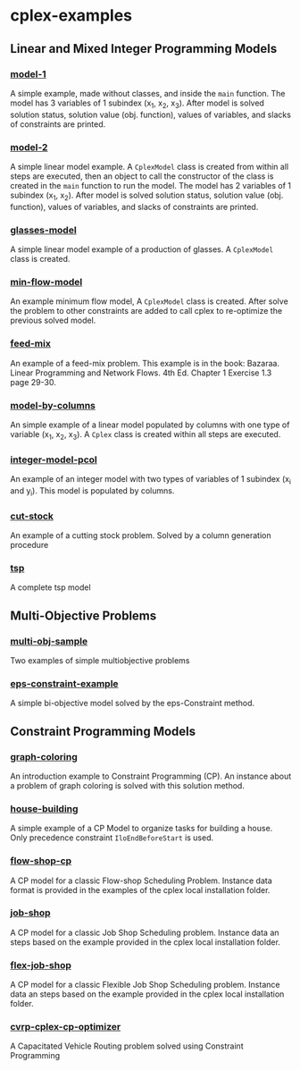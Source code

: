 # cplex-examples

## Linear and Mixed Integer Programming Models

### [model-1](https://github.com/oscaralejandro1907/cplex-examples/tree/main/model-1/Model)
A simple example, made without classes, and inside the ```main``` function. The model has 3 variables of 1 subindex (x<sub>1</sub>, x<sub>2</sub>, x<sub>3</sub>). After model is solved solution status, solution value (obj. function), values of variables, and slacks of constraints are printed.

### [model-2](https://github.com/oscaralejandro1907/cplex-examples/tree/main/model-2/Model)
A simple linear model example. A ```CplexModel``` class is created from within all steps are executed, then an object to call the constructor of the class is created in the ```main``` function to run the model. The model has 2 variables of 1 subindex (x<sub>1</sub>, x<sub>2</sub>). After model is solved solution status, solution value (obj. function), values of variables, and slacks of constraints are printed.

### [glasses-model](https://github.com/oscaralejandro1907/cplex-examples/tree/main/glasses-model/Model)
A simple linear model example of a production of glasses. A ```CplexModel``` class is created.

### [min-flow-model](https://github.com/oscaralejandro1907/cplex-examples/tree/main/min-flow-model/Model)
An example minimum flow model, A ```CplexModel``` class is created. After solve the problem to other constraints are added to call cplex to re-optimize the previous solved model. 

### [feed-mix](https://github.com/oscaralejandro1907/cplex-examples/tree/main/feed-mix/feed-mix)
An example of a feed-mix problem. This example is in the book: Bazaraa. Linear Programming and Network Flows. 4th Ed. Chapter 1 Exercise 1.3 page 29-30.

### [model-by-columns](https://github.com/oscaralejandro1907/cplex-examples/tree/main/model-by-columns/Model)
An simple example of a linear model populated by columns with one type of variable (x<sub>1</sub>, x<sub>2</sub>, x<sub>3</sub>). A ```Cplex``` class is created within all steps are executed.

### [integer-model-pcol](https://github.com/oscaralejandro1907/cplex-examples/tree/main/integer-model-pcol/Model)
An example of an integer model with two types of variables of 1 subindex (x<sub>i</sub> and y<sub>i</sub>). This model is populated by columns.

### [cut-stock](https://github.com/oscaralejandro1907/cplex-examples/tree/main/cut-stock/Model)
An example of a cutting stock problem. Solved by a column generation procedure

### [tsp](https://github.com/oscaralejandro1907/cplex-examples/tree/main/tsp/TSP)
A complete tsp model

## Multi-Objective Problems

### [multi-obj-sample](https://github.com/oscaralejandro1907/cplex-examples/tree/main/multi-obj-sample/multiObj-sample)
Two examples of simple multiobjective problems

### [eps-constraint-example](https://github.com/oscaralejandro1907/cplex-examples/tree/main/eps-constraint-example/eps-constraint-example)
A simple bi-objective model solved by the eps-Constraint method.

## Constraint Programming Models

### [graph-coloring](https://github.com/oscaralejandro1907/cplex-examples/tree/main/graph-coloring)
An introduction example to Constraint Programming (CP). An instance about a problem of graph coloring is solved with this solution method.

### [house-building](https://github.com/oscaralejandro1907/cplex-examples/tree/main/house-building)
A simple example of a CP Model to organize tasks for building a house. Only precedence constraint ```IloEndBeforeStart``` is used.

### [flow-shop-cp](https://github.com/oscaralejandro1907/cplex-examples/tree/main/flow-shop-cp)
A CP model for a classic Flow-shop Scheduling Problem. Instance data format is provided in the examples of the cplex local installation folder.

### [job-shop](https://github.com/oscaralejandro1907/cplex-examples/tree/main/job-shop)
A CP model for a classic Job Shop Scheduling problem. Instance data an steps based on the example provided in the cplex local installation folder.

### [flex-job-shop](https://github.com/oscaralejandro1907/cplex-examples/tree/main/flex-job-shop)
A CP model for a classic Flexible Job Shop Scheduling problem. Instance data an steps based on the example provided in the cplex local installation folder.

### [cvrp-cplex-cp-optimizer](https://github.com/oscaralejandro1907/cplex-examples/tree/main/cvrp-cplex-cp-optimizer)
A Capacitated Vehicle Routing problem solved using Constraint Programming
